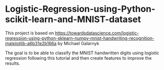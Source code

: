 # Logistic-Regression-using-Python-scikit-learn-and-MNIST-dataset

This project is based on https://towardsdatascience.com/logistic-regression-using-python-sklearn-numpy-mnist-handwriting-recognition-matplotlib-a6b31e2b166a by Michael Galarnyk

The goal is to be able to classify the MNIST handwritten digits using logistic regression following this tutorial and then create features to improve the results.
